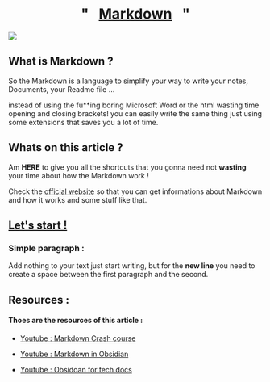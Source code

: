 <h1 align = "center" >"&nbsp;&nbsp;&nbsp;<u>Markdown</u>&nbsp;&nbsp;&nbsp;"</h1>

![](https://imgflip.com/i/9bnw7r)
## What is Markdown ?

So the Markdown is a language to simplify your way to write your notes, Documents, your Readme file ... 

instead of using the fu**ing boring Microsoft Word or the html wasting time opening and closing brackets! you can easily write the same thing just using some extensions that saves you a lot of time. 

## Whats on this article ?

Am **HERE** to give you all the shortcuts that you gonna need not **wasting** your time about how the Markdown work !

Check the [official website](https://www.markdownguide.org/getting-started/) so that you can get informations about Markdown and how it works and some stuff like that. 

## <u>Let's start !</u>

### Simple paragraph : 

Add nothing to your text just start writing, but for the **new line** you need to create a space between the first paragraph and the second.


## Resources :
#### Thoes are the resources of this article :
- [Youtube : Markdown Crash course](https://www.youtube.com/watch?v=_PPWWRV6gbA&t=60s&ab_channel=WebDevSimplified)  

- [Youtube : Markdown in Obsidian](https://www.youtube.com/watch?v=d8fXEhWy_rY&ab_channel=FromSergio)

- [Youtube : Obsidoan for tech docs](https://www.youtube.com/watch?v=cBzc5r-FNW0&ab_channel=ChristianLempa)

